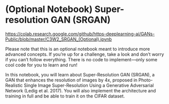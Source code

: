 # (Optional Notebook) Super-resolution GAN (SRGAN)

https://colab.research.google.com/github/https-deeplearning-ai/GANs-Public/blob/master/C3W2_SRGAN_(Optional).ipynb

Please note that this is an optional notebook meant to introduce more advanced concepts. If you’re up for a challenge, take a look and don’t worry if you can’t follow everything. There is no code to implement—only some cool code for you to learn and run!

In this notebook, you will learn about Super-Resolution GAN (SRGAN), a GAN that enhances the resolution of images by 4x, proposed in Photo-Realistic Single Image Super-Resolution Using a Generative Adversarial Network (Ledig et al. 2017). You will also implement the architecture and training in full and be able to train it on the CIFAR dataset.

